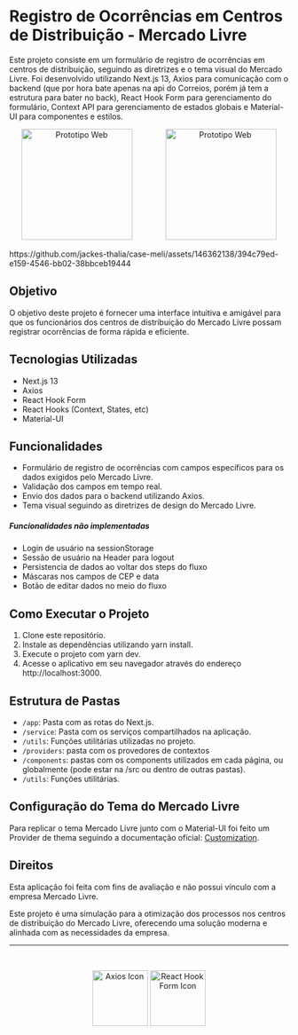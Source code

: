 # Registro de Ocorrências em Centros de Distribuição - Mercado Livre

Este projeto consiste em um formulário de registro de ocorrências em centros de distribuição, seguindo as diretrizes e o tema visual do Mercado Livre. Foi desenvolvido utilizando Next.js 13, Axios para comunicação com o backend (que por hora bate apenas na api do Correios, porém já tem a estrutura para bater no back), React Hook Form para gerenciamento do formulário, Context API para gerenciamento de estados globais e Material-UI para componentes e estilos.
<p align="center">
 
  <img src="https://private-user-images.githubusercontent.com/146362138/303959131-394c79ed-e159-4546-bb02-38bbceb19444.png?jwt=eyJhbGciOiJIUzI1NiIsInR5cCI6IkpXVCJ9.eyJpc3MiOiJnaXRodWIuY29tIiwiYXVkIjoicmF3LmdpdGh1YnVzZXJjb250ZW50LmNvbSIsImtleSI6ImtleTUiLCJleHAiOjE3MDc3MDA0NDUsIm5iZiI6MTcwNzcwMDE0NSwicGF0aCI6Ii8xNDYzNjIxMzgvMzAzOTU5MTMxLTM5NGM3OWVkLWUxNTktNDU0Ni1iYjAyLTM4YmJjZWIxOTQ0NC5wbmc_WC1BbXotQWxnb3JpdGhtPUFXUzQtSE1BQy1TSEEyNTYmWC1BbXotQ3JlZGVudGlhbD1BS0lBVkNPRFlMU0E1M1BRSzRaQSUyRjIwMjQwMjEyJTJGdXMtZWFzdC0xJTJGczMlMkZhd3M0X3JlcXVlc3QmWC1BbXotRGF0ZT0yMDI0MDIxMlQwMTA5MDVaJlgtQW16LUV4cGlyZXM9MzAwJlgtQW16LVNpZ25hdHVyZT00ZjI5MjE1ZDNlYWZlZDg1NzE0ZDk0MzIzZTg0ZTJmMzc4Nzk3NTg5NDc4OTllOTViYjY0MjUxMDkxM2IwYzgwJlgtQW16LVNpZ25lZEhlYWRlcnM9aG9zdCZhY3Rvcl9pZD0wJmtleV9pZD0wJnJlcG9faWQ9MCJ9.qgp6LlPScZbtIhSXYtJcT_lJtDbTEYREHnlyKwqpU_U" alt="Prototipo Web" height="200px" />
  &nbsp;&nbsp;&nbsp;&nbsp;&nbsp;&nbsp;&nbsp;&nbsp;&nbsp;&nbsp;&nbsp;&nbsp;&nbsp;
   <img src="https://private-user-images.githubusercontent.com/146362138/303959483-77dce258-9fa8-403a-9cf9-a59dc3f78428.png?jwt=eyJhbGciOiJIUzI1NiIsInR5cCI6IkpXVCJ9.eyJpc3MiOiJnaXRodWIuY29tIiwiYXVkIjoicmF3LmdpdGh1YnVzZXJjb250ZW50LmNvbSIsImtleSI6ImtleTUiLCJleHAiOjE3MDc3MDA2OTUsIm5iZiI6MTcwNzcwMDM5NSwicGF0aCI6Ii8xNDYzNjIxMzgvMzAzOTU5NDgzLTc3ZGNlMjU4LTlmYTgtNDAzYS05Y2Y5LWE1OWRjM2Y3ODQyOC5wbmc_WC1BbXotQWxnb3JpdGhtPUFXUzQtSE1BQy1TSEEyNTYmWC1BbXotQ3JlZGVudGlhbD1BS0lBVkNPRFlMU0E1M1BRSzRaQSUyRjIwMjQwMjEyJTJGdXMtZWFzdC0xJTJGczMlMkZhd3M0X3JlcXVlc3QmWC1BbXotRGF0ZT0yMDI0MDIxMlQwMTEzMTVaJlgtQW16LUV4cGlyZXM9MzAwJlgtQW16LVNpZ25hdHVyZT1mYmU0NGQzNTM3MTU4NmJiNWRhYWMyN2FhZjMwM2VhODA2MmJiMmM5YTA1YjA0NmY1MjEzYTA2MzE4NjE0NGIyJlgtQW16LVNpZ25lZEhlYWRlcnM9aG9zdCZhY3Rvcl9pZD0wJmtleV9pZD0wJnJlcG9faWQ9MCJ9.pSQD6hQie_aOT6aL-IN_V9ZPACbTfHBMcTWJQXVem4M" alt="Prototipo Web" height="200px" />
</p>
https://github.com/jackes-thalia/case-meli/assets/146362138/394c79ed-e159-4546-bb02-38bbceb19444

## Objetivo

O objetivo deste projeto é fornecer uma interface intuitiva e amigável para que os funcionários dos centros de distribuição do Mercado Livre possam registrar ocorrências de forma rápida e eficiente.

## Tecnologias Utilizadas

- Next.js 13
- Axios
- React Hook Form
- React Hooks (Context, States, etc)
- Material-UI

## Funcionalidades

- Formulário de registro de ocorrências com campos específicos para os dados exigidos pelo Mercado Livre.
- Validação dos campos em tempo real.
- Envio dos dados para o backend utilizando Axios.
- Tema visual seguindo as diretrizes de design do Mercado Livre.

##### Funcionalidades não implementadas
- Login de usuário na sessionStorage
- Sessão de usuário na Header para logout
- Persistencia de dados ao voltar dos steps do fluxo
- Máscaras nos campos de CEP e data
- Botão de editar dados no meio do fluxo

## Como Executar o Projeto

1. Clone este repositório.
2. Instale as dependências utilizando yarn install.
3. Execute o projeto com yarn dev.
4. Acesse o aplicativo em seu navegador através do endereço http://localhost:3000.

## Estrutura de Pastas

- `/app`: Pasta com as rotas do Next.js.
- `/service`: Pasta com os serviços compartilhados na aplicação.
- `/utils`: Funções utilitárias utilizadas no projeto.
- `/providers`: pasta com os provedores de contextos
- `/components`: pastas com os components utilizados em cada página, ou globalmente (pode estar na /src ou dentro de outras pastas).
- `/utils`: Funções utilitárias.

## Configuração do Tema do Mercado Livre

Para replicar o tema Mercado Livre junto com o Material-UI foi feito um Provider de thema seguindo a documentação oficial: [Customization](https://mui.com/customization/theming/).

## Direitos

Esta aplicação foi feita com fins de avaliação e não possui vínculo com a empresa Mercado Livre.

Este projeto é uma simulação para a otimização dos processos nos centros de distribuição do Mercado Livre, oferecendo uma solução moderna e alinhada com as necessidades da empresa.

---
<br />
<p align="center" >
 
  <img src="https://cdn-icons-png.flaticon.com/512/136/136525.png" alt="Axios Icon" width="100" />
  <img src="https://cdn-icons-png.flaticon.com/512/919/919851.png" alt="React Hook Form Icon" width="100" />
</p>